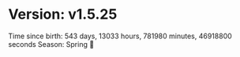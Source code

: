 # Version: v1.5.25
Time since birth: 543 days, 13033 hours, 781980 minutes, 46918800 seconds
Season: Spring 🌸
